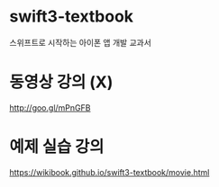 # swift3-textbook
스위프트로 시작하는 아이폰 앱 개발 교과서

# 동영상 강의 (X)
http://goo.gl/mPnGFB

# 예제 실습 강의
https://wikibook.github.io/swift3-textbook/movie.html

